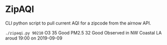# ZipAQI
CLI python script to pull current AQI for a zipcode from the airnow API. 

`./zipaqi.py 90210`
O3	35	Good
PM2.5	32	Good
Observed in NW Coastal LA aroud 19:00 on 2019-09-09
